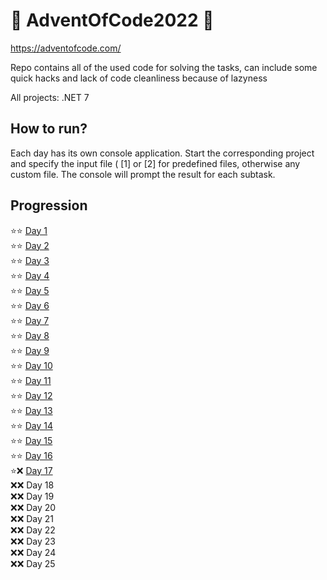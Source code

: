 # 🎄 AdventOfCode2022 🎄
https://adventofcode.com/

Repo contains all of the used code for solving the tasks, can include some quick hacks and lack of code cleanliness because of lazyness

All projects: .NET 7

## How to run?
Each day has its own console application. Start the corresponding project and specify the input file ( [1] or [2] for predefined files, 
otherwise any custom file. The console will prompt the result for each subtask. 

## Progression
:star::star: [Day  1](/AdventOfCode2022/Day01) \
:star::star: [Day  2](/AdventOfCode2022/Day02) \
:star::star: [Day  3](/AdventOfCode2022/Day03) \
:star::star: [Day  4](/AdventOfCode2022/Day04) \
:star::star: [Day  5](/AdventOfCode2022/Day05) \
:star::star: [Day  6](/AdventOfCode2022/Day06) \
:star::star: [Day  7](/AdventOfCode2022/Day07) \
:star::star: [Day  8](/AdventOfCode2022/Day08) \
:star::star: [Day  9](/AdventOfCode2022/Day09) \
:star::star: [Day 10](/AdventOfCode2022/Day10) \
:star::star: [Day 11](/AdventOfCode2022/Day11) \
:star::star: [Day 12](/AdventOfCode2022/Day12) \
:star::star: [Day 13](/AdventOfCode2022/Day13) \
:star::star: [Day 14](/AdventOfCode2022/Day14) \
:star::star: [Day 15](/AdventOfCode2022/Day15) \
:star::star: [Day 16](/AdventOfCode2022/Day16) \
:star::x: [Day 17](/AdventOfCode2022/Day17) \
:x::x: Day 18 \
:x::x: Day 19 \
:x::x: Day 20 \
:x::x: Day 21 \
:x::x: Day 22 \
:x::x: Day 23 \
:x::x: Day 24 \
:x::x: Day 25
